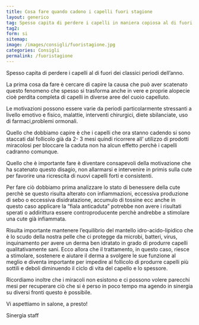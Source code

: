 ```yaml
---
title: Cosa fare quando cadono i capelli fuori stagione
layout: generico
tag: Spesso capita di perdere i capelli in maniera copiosa al di fuori dei classici periodi dell’anno. Segui i consigli di Sinergia parrucchieri a Gonars.
tag2:
form: si
sitemap:
image: /images/consigli/fuoristagione.jpg
categories: Consigli
permalink: /fuoristagione
---
```


Spesso capita di perdere i capelli al di fuori dei classici periodi dell’anno.

La prima cosa da fare è cercare di capire la causa che può aver scatenato questo fenomeno che spesso si trasforma anche in  vere e proprie alopecie cioè perdita completa di capelli in diverse aree del cuoio capelluto.

Le motivazioni possono essere varie da periodi particolarmente stressanti a livello emotivo e fisico, malattie, interventi chirurgici, diete sbilanciate, uso di farmaci,problemi ormonali.

Quello che dobbiamo capire è che i capelli che ora stanno cadendo si sono staccati dal follicolo già da 2- 3 mesi quindi ricorrere all’ utilizzo di  prodotti miracolosi per bloccare la caduta non ha alcun effetto perchè i capelli cadranno comunque.

Quello che è importante fare è diventare consapevoli della motivazione che ha scatenato questo disagio, non allarmarsi e intervenire in primis sulla cute per favorire una ricrescita di nuovi capelli forti e consistenti.

Per fare ciò dobbiamo prima analizzare lo stato di benessere della cute perchè se questo risulta alterato con infiammazioni, eccessiva produzione di sebo o eccessiva disidratazione, accumulo di tossine ecc anche in questo caso applicare la “fiala anticaduta” potrebbe non avere i risultati sperati o addirittura essere controproducente perchè andrebbe a stimolare una cute già infiammata.

Risulta importante mantenere l’equilibrio del mantello idro-acido-lipidico che è lo scudo della nostra pelle che ci protegge da microbi, batteri, virus, inquinamento per avere un derma ben idratato in grado di produrre capelli qualitativamente sani. Ecco allora che il trattamento, in questo caso, riesce a stimolare, sostenere e aiutare il derma a svolgere le sue funzione al meglio e diventa importante per impedire al follicolo di produrre capelli più sottili e deboli diminuendo il ciclo di vita del capello e lo spessore.

Ricordiamo inoltre che i miracoli non esistono e ci possono volere parecchi mesi per recuperare ciò che si è perso in poco tempo ma agendo in sinergia su diversi fronti questo è possibile.

Vi aspettiamo in salone, a presto!

Sinergia staff
